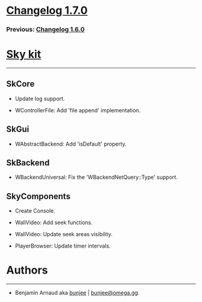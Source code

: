 # [Changelog 1.7.0](http://omega.gg/Sky/changes/1.7.0.html)

### Previous: [Changelog 1.6.0](1.6.0.html)

# [Sky kit](http://omega.gg/Sky)
---

## SkCore

- Update log support.

- WControllerFile: Add 'file append' implementation.


## SkGui

- WAbstractBackend: Add 'isDefault' property.


## SkBackend

- WBackendUniversal: Fix the 'WBackendNetQuery::Type' support.


## SkyComponents

- Create Console.

- WallVideo: Add seek functions.

- WallVideo: Update seek areas visibility.

- PlayerBrowser: Update timer intervals.


# Authors
---

- Benjamin Arnaud aka [bunjee](http://bunjee.me) | <bunjee@omega.gg>.
